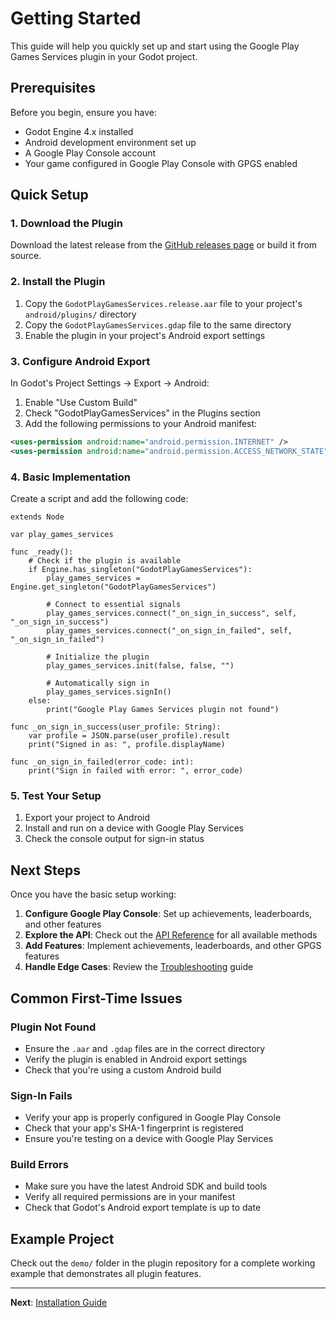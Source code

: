 # Getting Started

This guide will help you quickly set up and start using the Google Play Games Services plugin in your Godot project.

## Prerequisites

Before you begin, ensure you have:

- Godot Engine 4.x installed
- Android development environment set up
- A Google Play Console account
- Your game configured in Google Play Console with GPGS enabled

## Quick Setup

### 1. Download the Plugin

Download the latest release from the [GitHub releases page](https://github.com/StudioAdriatic/PGSGP/releases) or build it from source.

### 2. Install the Plugin

1. Copy the `GodotPlayGamesServices.release.aar` file to your project's `android/plugins/` directory
2. Copy the `GodotPlayGamesServices.gdap` file to the same directory
3. Enable the plugin in your project's Android export settings

### 3. Configure Android Export

In Godot's Project Settings → Export → Android:

1. Enable "Use Custom Build"
2. Check "GodotPlayGamesServices" in the Plugins section
3. Add the following permissions to your Android manifest:

```xml
<uses-permission android:name="android.permission.INTERNET" />
<uses-permission android:name="android.permission.ACCESS_NETWORK_STATE" />
```

### 4. Basic Implementation

Create a script and add the following code:

```gdscript
extends Node

var play_games_services

func _ready():
    # Check if the plugin is available
    if Engine.has_singleton("GodotPlayGamesServices"):
        play_games_services = Engine.get_singleton("GodotPlayGamesServices")
        
        # Connect to essential signals
        play_games_services.connect("_on_sign_in_success", self, "_on_sign_in_success")
        play_games_services.connect("_on_sign_in_failed", self, "_on_sign_in_failed")
        
        # Initialize the plugin
        play_games_services.init(false, false, "")
        
        # Automatically sign in
        play_games_services.signIn()
    else:
        print("Google Play Games Services plugin not found")

func _on_sign_in_success(user_profile: String):
    var profile = JSON.parse(user_profile).result
    print("Signed in as: ", profile.displayName)

func _on_sign_in_failed(error_code: int):
    print("Sign in failed with error: ", error_code)
```

### 5. Test Your Setup

1. Export your project to Android
2. Install and run on a device with Google Play Services
3. Check the console output for sign-in status

## Next Steps

Once you have the basic setup working:

1. **Configure Google Play Console**: Set up achievements, leaderboards, and other features
2. **Explore the API**: Check out the [API Reference](api-reference.md) for all available methods
3. **Add Features**: Implement achievements, leaderboards, and other GPGS features
4. **Handle Edge Cases**: Review the [Troubleshooting](troubleshooting.md) guide

## Common First-Time Issues

### Plugin Not Found
- Ensure the `.aar` and `.gdap` files are in the correct directory
- Verify the plugin is enabled in Android export settings
- Check that you're using a custom Android build

### Sign-In Fails
- Verify your app is properly configured in Google Play Console
- Check that your app's SHA-1 fingerprint is registered
- Ensure you're testing on a device with Google Play Services

### Build Errors
- Make sure you have the latest Android SDK and build tools
- Verify all required permissions are in your manifest
- Check that Godot's Android export template is up to date

## Example Project

Check out the `demo/` folder in the plugin repository for a complete working example that demonstrates all plugin features.

---

**Next**: [Installation Guide](installation.md)
